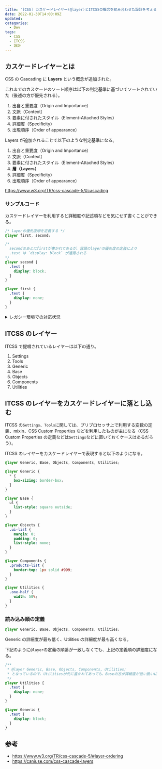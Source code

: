 ```yaml
---
title: '[CSS] カスケードレイヤー(@layer)とITCSSの概念を組み合わせた設計を考える'
date: 2022-01-30T14:00:09Z
updated:
categories:
  - Dev
tags:
  - CSS
  - ITCSS
  - 設計
---
```


## カスケードレイヤーとは

CSS の Cascading に **Layers** という概念が追加された。

これまでのカスケードのソート順序は以下の判定基準に基づいてソートされていた（後述の方が優先される）。

1. 出自と重要度（Origin and Importance）
2. 文脈（Context）
3. 要素に付されたスタイル（Element-Attached Styles）
4. 詳細度（Specificity）
5. 出現順序（Order of appearance）

Layers が追加されることで以下のような判定基準になる。

1. 出自と重要度（Origin and Importance）
2. 文脈（Context）
3. 要素に付されたスタイル（Element-Attached Styles）
4. **層（Layers）**
5. 詳細度（Specificity）
6. 出現順序（Order of appearance）

https://www.w3.org/TR/css-cascade-5/#cascading

### サンプルコード

カスケードレイヤーを利用すると詳細度や記述順などを気にせず書くことができる。

```css
/* layerの優先度順を定義する */
@layer first, second;

/* 
  secondのあとにfirstが書かれてあるが、冒頭のlayerの優先度の定義により
  .test は `display: block` が適用される
*/
@layer second {
  .test {
    display: block;
  }
}

@layer first {
  .test {
    display: none;
  }
}
```

<details>

<summary>レガシー環境での対応状況</summary>

### 対応状況

2022 年 1 月現在、下記のブラウザのバージョンにおいてサポートされている。なお、それより古いバージョンでも設定によって有効にできるものもある。ただし、現状はモバイル端末のブラウザで利用できるものはないようだ。

- Firefox: 97-
- Chrome: 99-
- Edge: 99-
- Safari: 15.4-

参照: https://caniuse.com/css-cascade-layers

</details>

## ITCSS のレイヤー

ITCSS で提唱されているレイヤーは以下の通り。

1. Settings
2. Tools
3. Generic
4. Base
5. Objects
6. Components
7. Utilities

## ITCSS のレイヤーをカスケードレイヤーに落とし込む

ITCSS の`Settings`、`Tools`に関しては、プリプロセッサ上で利用する変数の定義、mixin、CSS Custom Properties などを利用したものが主になる（CSS Custom Properties の定義などは`Settings`などに置いておくケースはあるだろう）。

ITCSS のレイヤーをカスケードレイヤーで表現すると以下のようになる。

```css
@layer Generic, Base, Objects, Components, Utilities;

@layer Generic {
  * {
    box-sizing: border-box;
  }
}

@layer Base {
  ul {
    list-style: square outside;
  }
}

@layer Objects {
  .ui-list {
    margin: 0;
    padding: 0;
    list-style: none;
  }
}

@layer Components {
  .products-list {
    border-top: 1px solid #999;
  }
}

@layer Utilities {
  .one-half {
    width: 50%;
  }
}
```

### 読み込み順の定義

```css
@layer Generic, Base, Objects, Components, Utilities;
```

Generic の詳細度が最も低く、Utilities の詳細度が最も高くなる。

下記のように`@layer`の定義の順番が一致しなくても、上記の定義順の詳細度になる。

```css
/**
 * @layer Generic, Base, Objects, Components, Utilities;
 * となっているので、Utilitiesが先に書かれてあっても、Baseの方が詳細度が低い扱いになる
 */
@layer Utilities {
  .test {
    display: none;
  }
}

@layer Generic {
  .test {
    display: block;
  }
}
```

## 参考

- https://www.w3.org/TR/css-cascade-5/#layer-ordering
- https://caniuse.com/css-cascade-layers
